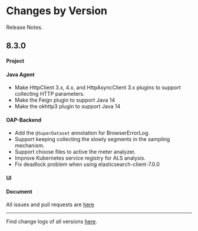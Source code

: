 Changes by Version
==================
Release Notes.

8.3.0
------------------
#### Project

#### Java Agent
* Make HttpClient 3.x, 4.x, and HttpAsyncClient 3.x plugins to support collecting HTTP parameters.
* Make the Feign plugin to support Java 14
* Make the okhttp3 plugin to support Java 14

#### OAP-Backend
* Add the `@SuperDataset` annotation for BrowserErrorLog.
* Support keeping collecting the slowly segments in the sampling mechanism.
* Support choose files to active the meter analyzer.
* Improve Kubernetes service registry for ALS analysis.
* Fix deadlock problem when using elasticsearch-client-7.0.0

#### UI

#### Document

All issues and pull requests are [here](https://github.com/apache/skywalking/milestone/62?closed=1)

------------------
Find change logs of all versions [here](changes).

